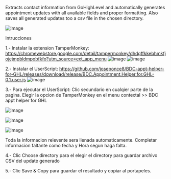 Extracts contact information from GoHighLevel and automatically generates appointment updates with all available fields and proper formatting. Also saves all generated updates too a csv file in the chosen directory.

![image](https://github.com/user-attachments/assets/4a5e2675-78e3-406c-b763-a84347f7ccff)

Intrucciones

1.- Instalar  la extension TamperMonkey:
https://chromewebstore.google.com/detail/tampermonkey/dhdgffkkebhmkfjojejmpbldmpobfkfo?utm_source=ext_app_menu
![image](https://github.com/user-attachments/assets/ab66b138-faa3-44cc-a271-85d74e06d699)
![image](https://github.com/user-attachments/assets/3387829c-22e8-4a47-98e2-29a11308d133)

2.- Instalar el UserScript:
https://github.com/joseponce8/BDC-appt-helper-for-GHL/releases/download/release/BDC.Appointment.Helper.for.GHL-0.1.user.js
![image](https://github.com/user-attachments/assets/84abac38-4644-47ce-97df-4bf42d8aaa39)

3.- Para ejecutar el UserScript:
Clic secundario en cualqier parte de la pagina.
Elegir la opcion de TamperMonkey en el menu contextal >> BDC appt helper for GHL

![image](https://github.com/user-attachments/assets/425f3e41-b840-4edc-a80d-a4bb38647f7a)

![image](https://github.com/user-attachments/assets/49823e56-2269-472d-9b8c-3a732739b3c8)

![image](https://github.com/user-attachments/assets/b524a8b7-0d5d-4c49-8e73-07e08bcafe3d)

Toda la informacion relevente sera llenada automaticamente. 
Completar informacion faltante como fecha y Hora segun haga falta.

4.- Clic Choose directory para el elegir el directory para guardar archivo CSV del update generado

5.- Clic Save & Copy para guardar el resultado y copiar al portapeles.

